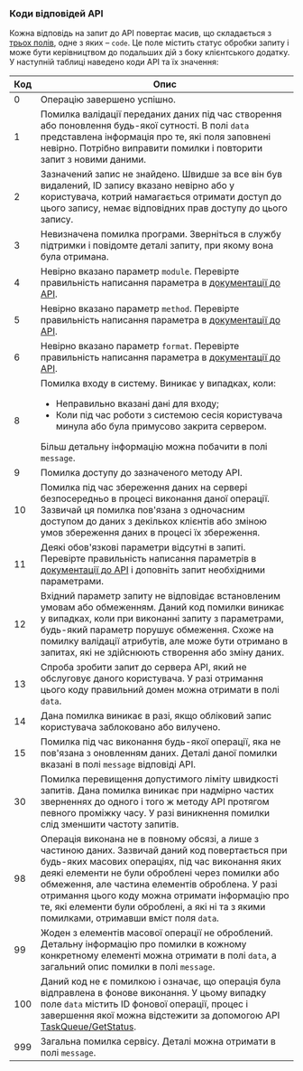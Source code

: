 ### Коди відповідей API

Кожна відповідь на запит до API повертає масив, що складається з [трьох полів](/uk/help/api-docs/sms-api#server-response-format), одне з яких – `code`. Це поле містить статус обробки запиту і може бути керівництвом до подальших дій з боку клієнтського додатку. У наступній таблиці наведено коди API та їх значення:

Код                                         | Опис
--------------------------------------------|----------------
<span data-anchor="api-code-0">0</span>     | Операцію завершено успішно.
<span data-anchor="api-code-1">1</span>     | Помилка валідації переданих даних під час створення або поновлення будь-якої сутності. В полі `data` представлена інформація про те, які поля заповнені невірно. Потрібно виправити помилки і повторити запит з новими даними.
<span data-anchor="api-code-2">2</span>     | Зазначений запис не знайдено. Швидше за все він був видалений, ID запису вказано невірно або у користувача, котрий намагається отримати доступ до цього запису, немає відповідних прав доступу до цього запису.
<span data-anchor="api-code-3">3</span>     | Невизначена помилка програми. Зверніться в службу підтримки і повідомте деталі запиту, при якому вона була отримана.
<span data-anchor="api-code-4">4</span>     | Невірно вказано параметр `module`. Перевірте правильність написання параметра в [документації до API](/uk/help/api-docs/sms-api#required-api-query-parameters).
<span data-anchor="api-code-5">5</span>     | Невірно вказано параметр `method`. Перевірте правильність написання параметра в [документації до API](/uk/help/api-docs/sms-api#required-api-query-parameters).
<span data-anchor="api-code-6">6</span>     | Невірно вказано параметр `format`. Перевірте правильність написання параметра в [документації до API](/uk/help/api-docs/sms-api#required-api-query-parameters).
<span data-anchor="api-code-8">8</span>     | Помилка входу в систему. Виникає у випадках, коли: <ul><li> Неправильно вказані дані для входу; </li> <li> Коли під час роботи з системою сесія користувача минула або була примусово закрита сервером. </li> </ul> Більш детальну інформацію можна побачити в полі `message`.
<span data-anchor="api-code-9">9</span>     | Помилка доступу до зазначеного методу API.
<span data-anchor="api-code-10">10</span>   | Помилка під час збереження даних на сервері безпосередньо в процесі виконання даної операції. Зазвичай ця помилка пов'язана з одночасним доступом до даних з декількох клієнтів або зміною умов збереження даних в процесі їх збереження.
<span data-anchor="api-code-11">11</span>   | Деякі обов'язкові параметри відсутні в запиті. Перевірте правильність написання параметрів в [документації до API](/uk/help/api-docs/sms-api#required-api-query-parameters) і доповніть запит необхідними параметрами.
<span data-anchor="api-code-12">12</span>   | Вхідний параметр запиту не відповідає встановленим умовам або обмеженням. Даний код помилки виникає у випадках, коли при виконанні запиту з параметрами, будь-який параметр порушує обмеження. Схоже на помилку валідації атрибутів, але може бути отримано в запитах, які не здійснюють створення або зміну даних.
<span data-anchor="api-code-13">13</span>   | Спроба зробити запит до сервера API, який не обслуговує даного користувача. У разі отримання цього коду правильний домен можна отримати в полі `data`.
<span data-anchor="api-code-14">14</span>   | Дана помилка виникає в разі, якщо обліковий запис користувача заблоковано або вилучено.
<span data-anchor="api-code-15">15</span>   | Помилка під час виконання будь-якої операції, яка не пов'язана з оновленням даних. Деталі даної помилки вказані в полі `message` відповіді API.
<span data-anchor="api-code-30">30</span>   | Помилка перевищення допустимого ліміту швидкості запитів. Дана помилка виникає при надмірно частих зверненнях до одного і того ж методу API протягом певного проміжку часу. У разі виникнення помилки слід зменшити частоту запитів.
<span data-anchor="api-code-98">98</span>   | Операція виконана не в повному обсязі, а лише з частиною даних. Зазвичай даний код повертається при будь-яких масових операціях, під час виконання яких деякі елементи не були оброблені через помилки або обмеження, але частина елементів оброблена. У разі отримання цього коду можна отримати інформацію про те, які елементи були оброблені, а які ні та з якими помилками, отримавши вміст поля `data`.
<span data-anchor="api-code-99">99</span>   | Жоден з елементів масової операції не оброблений. Детальну інформацію про помилки в кожному конкретному елементі можна отримати в полі `data`, а загальний опис помилки в полі `message`.
<span data-anchor="api-code-100">100</span> | Даний код не є помилкою і означає, що операція була відправлена в фонове виконання. У цьому випадку поле `data` містить ID фонової операції, процес і завершення якої можна відстежити за допомогою API [TaskQueue/GetStatus](/uk/help/api-docs/taskqueue#GetStatus).
<span data-anchor="api-code-999">999</span> | Загальна помилка сервісу. Деталі можна отримати в полі `message`.
